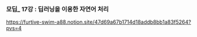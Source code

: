 ### 모딥_ 17강 : 딥러닝을 이용한 자연어 처리
https://furtive-swim-a88.notion.site/47d69a67b1714d18addb8bb1a83f5264?pvs=4
